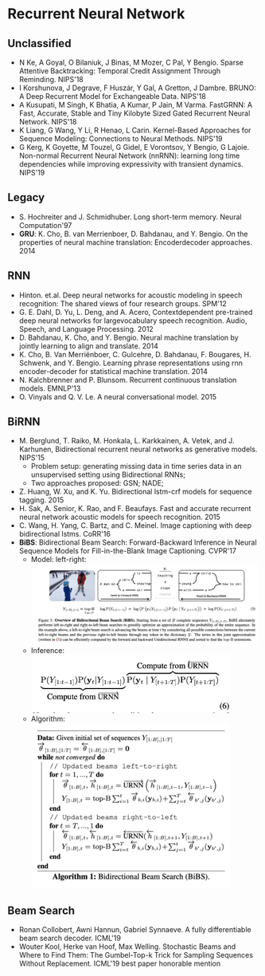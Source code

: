 # Recurrent Neural Network

## Unclassified
- N Ke, A Goyal, O Bilaniuk, J Binas, M Mozer, C Pal, Y Bengio. Sparse Attentive Backtracking: Temporal Credit Assignment Through Reminding. NIPS'18
- I Korshunova, J Degrave, F Huszár, Y Gal, A Gretton, J Dambre. BRUNO: A Deep Recurrent Model for Exchangeable Data. NIPS'18
- A Kusupati, M Singh, K Bhatia, A Kumar, P Jain, M Varma. FastGRNN: A Fast, Accurate, Stable and Tiny Kilobyte Sized Gated Recurrent Neural Network. NIPS'18
- K Liang, G Wang, Y Li, R Henao, L Carin. Kernel-Based Approaches for Sequence Modeling: Connections to Neural Methods. NIPS'19	
- G Kerg, K Goyette, M Touzel, G Gidel, E Vorontsov, Y Bengio, G Lajoie. Non-normal Recurrent Neural Network (nnRNN): learning long time dependencies while improving expressivity with transient dynamics. NIPS'19

## Legacy
- S. Hochreiter and J. Schmidhuber. Long short-term memory. Neural Computation'97
- **GRU**: K. Cho, B. van Merrienboer, D. Bahdanau, and Y. Bengio. On the properties of neural machine translation: Encoderdecoder approaches. 2014

## RNN
- Hinton. et.al. Deep neural networks for acoustic modeling in speech recognition: The shared views of four research groups. SPM'12
- G. E. Dahl, D. Yu, L. Deng, and A. Acero, Contextdependent pre-trained deep neural networks for largevocabulary speech recognition. Audio, Speech, and Language Processing. 2012
- D. Bahdanau, K. Cho, and Y. Bengio. Neural machine translation by jointly learning to align and translate. 2014
- K. Cho, B. Van Merriënboer, C. Gulcehre, D. Bahdanau, F. Bougares, H. Schwenk, and Y. Bengio. Learning phrase representations using rnn encoder-decoder for statistical machine translation. 2014
- N. Kalchbrenner and P. Blunsom. Recurrent continuous translation models. EMNLP'13
- O. Vinyals and Q. V. Le. A neural conversational model. 2015

## BiRNN
- M. Berglund, T. Raiko, M. Honkala, L. Karkkainen, A. Vetek, and J. Karhunen, Bidirectional recurrent neural networks as generative models. NIPS'15
	- Problem setup: generating missing data in time series data in an unsupervised setting using Bidirectional RNNs;
	- Two approaches proposed: GSN; NADE;
- Z. Huang, W. Xu, and K. Yu. Bidirectional lstm-crf models for sequence tagging. 2015
- H. Sak, A. Senior, K. Rao, and F. Beaufays. Fast and accurate recurrent neural network acoustic models for speech recognition. 2015
- C. Wang, H. Yang, C. Bartz, and C. Meinel. Image captioning with deep bidirectional lstms. CoRR'16
- **BiBS**: Bidirectional Beam Search: Forward-Backward Inference in Neural Sequence Models for Fill-in-the-Blank Image Captioning. CVPR'17
	- Model: left-right:\
		<img src="/DL/images/rnn/bibs-1.png" alt="drawing" width="500"/>
	- Inference:\
		<img src="/DL/images/rnn/bibs-2.png" alt="drawing" width="400"/>
	- Algorithm:\
		<img src="/DL/images/rnn/bibs-3.png" alt="drawing" width="400"/>

## Beam Search
- Ronan Collobert, Awni Hannun, Gabriel Synnaeve. A fully differentiable beam search decoder. ICML'19
- Wouter Kool, Herke van Hoof, Max Welling. Stochastic Beams and Where to Find Them: The Gumbel-Top-k Trick for Sampling Sequences Without Replacement. ICML'19 best paper honorable mention
